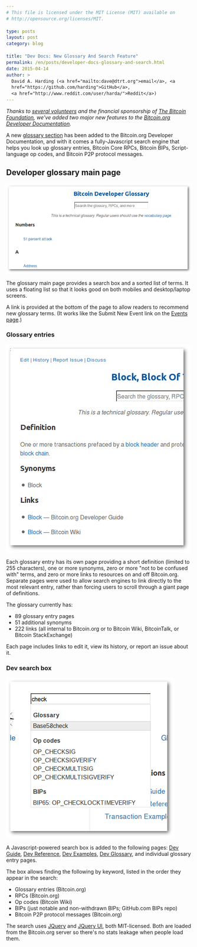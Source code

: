 ```yaml
---
# This file is licensed under the MIT License (MIT) available on
# http://opensource.org/licenses/MIT.

type: posts
layout: post
category: blog

title: "Dev Docs: New Glossary And Search Feature"
permalink: /en/posts/developer-docs-glossary-and-search.html
date: 2015-04-14
author: >
  David A. Harding (<a href="mailto:dave@dtrt.org">email</a>, <a
  href="https://github.com/harding">GitHub</a>,
  <a href="http://www.reddit.com/user/harda/">Reddit</a>)
---
```


*Thanks to [several volunteers][] and the financial sponsorship of [The
Bitcoin Foundation][], we've added two major new features to the
[Bitcoin.org Developer Documentation][].*

A new [glossary section][] has been added to the Bitcoin.org Developer
Documentation, and with it comes a fully-Javascript search engine that
helps you look up glossary entries, Bitcoin Core RPCs, Bitcoin BIPs,
Script-language op codes, and Bitcoin P2P protocol messages.

## Developer glossary main page

![Developer glossary main page](/img/blog/free/devglossary-main-page.png)

The glossary main page provides a search box and a sorted list of terms.
It uses a floating list so that it looks good on both mobiles and
desktop/laptop screens.

A link is provided at the bottom of the page to allow readers to
recommend new glossary terms. (It works like the Submit New Event link
on the [Events page][].)

### Glossary entries

![Glossary entries](/img/blog/free/devglossary-entries.png)

Each glossary entry has its own page providing a short definition
(limited to 255 characters), one or more synonyms, zero or more "not to
be confused with" terms, and zero or more links to resources on and off
Bitcoin.org. Separate pages were used to allow search engines to link
directly to the most relevant entry, rather than forcing users to scroll
through a giant page of definitions.

The glossary currently has:

* 89 glossary entry pages
* 51 additional synonyms
* 222 links (all internal to Bitcoin.org or to Bitcoin Wiki, BitcoinTalk, or Bitcoin StackExchange)

Each page includes links to edit it, view its history, or report an
issue about it.

### Dev search box

![Glossary search box](/img/blog/free/devglossary-search-box.png)

A Javascript-powered search box is added to the following pages: [Dev
Guide][], [Dev Reference][], [Dev Examples][], [Dev Glossary][], and individual
glossary entry pages.

The box allows finding the following by keyword, listed in the order
they appear in the search:

* Glossary entries (Bitcoin.org)
* RPCs  (Bitcoin.org)
* Op codes (Bitcoin Wiki)
* BIPs (just notable and non-withdrawn BIPs; GitHub.com BIPs repo)
* Bitcoin P2P protocol messages (Bitcoin.org)

The search uses [JQuery][] and [JQuery UI][], both MIT-licensed. Both are
loaded from the Bitcoin.org server so there's no stats leakage when
people load them.

[dev guide]: /en/developer-guide
[dev reference]: /en/developer-reference
[dev examples]: /en/developer-examples
[dev glossary]: /en/developer-glossary
[jquery]: https://jquery.com/
[jquery ui]: https://jqueryui.com/
[several volunteers]: https://github.com/bitcoin-dot-org/bitcoin.org/pull/793
[Bitcoin.org developer documentation]: /en/developer-documentation
[the bitcoin foundation]: https://bitcoinfoundation.org/
[glossary section]: /en/developer-glossary
[events page]: /en/events
